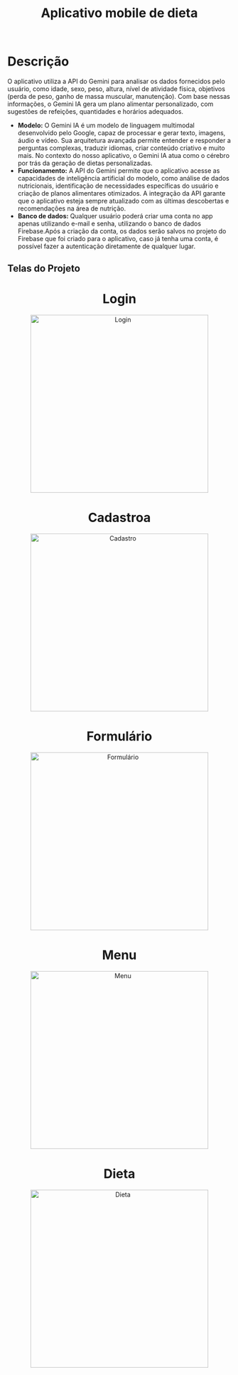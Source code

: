 <div align="center">
  <h1>Aplicativo mobile de dieta</h1>
</div>

</br>

# Descrição

O aplicativo utiliza a API do Gemini para analisar os dados fornecidos pelo usuário, como idade, sexo, peso, altura, nível de atividade física, objetivos (perda de peso, 
ganho de massa muscular, manutenção). Com base nessas informações, o Gemini IA gera um plano alimentar personalizado, com sugestões de refeições, quantidades e horários adequados.

- **Modelo:** O Gemini IA é um modelo de linguagem multimodal desenvolvido pelo Google, capaz de processar e gerar texto, imagens, áudio e vídeo. Sua arquitetura avançada permite
entender e responder a perguntas complexas, traduzir idiomas, criar conteúdo criativo e muito mais. No contexto do nosso aplicativo, o Gemini IA atua como o cérebro por trás da
geração de dietas personalizadas.
- **Funcionamento:** A API do Gemini permite que o aplicativo acesse as capacidades de inteligência artificial do modelo, como análise de dados nutricionais, identificação de
necessidades específicas do usuário e criação de planos alimentares otimizados. A integração da API garante que o aplicativo esteja sempre atualizado com as últimas descobertas e
recomendações na área de nutrição.
- **Banco de dados:** Qualquer usuário poderá criar uma conta no app apenas utilizando e-mail e senha, utilizando o banco de dados Firebase.Após a criação da conta, os dados serão
salvos no projeto do Firebase que foi criado para o aplicativo, caso já tenha uma conta, é possível fazer a autenticação diretamente de qualquer lugar.

## Telas do Projeto

<div align="center">
  <h1>Login</h1>
</div>
<p align="center">
  <img src="/Login.jpg" alt="Login" width="400"/>
</p>

<div align="center">
  <h1>Cadastroa</h1>
</div>
<p align="center">
  <img src="/Cadastro.jpg" alt="Cadastro" width="400"/>
</p>

<div align="center">
  <h1>Formulário</h1>
</div>
<p align="center">
  <img src="/Formulario.jpg" alt="Formulário" width="400"/>
</p>

<div align="center">
  <h1>Menu</h1>
</div>
<p align="center">
  <img src="/Menu.jpg" alt="Menu" width="400"/>
</p>

<div align="center">
  <h1>Dieta</h1>
</div>
<p align="center">
  <img src="/Dieta.jpg" alt="Dieta" width="400"/>
</p>
